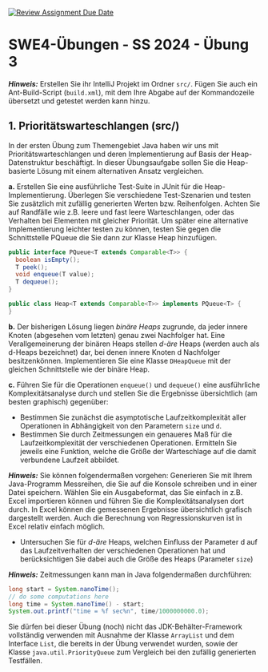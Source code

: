 [![Review Assignment Due Date](https://classroom.github.com/assets/deadline-readme-button-24ddc0f5d75046c5622901739e7c5dd533143b0c8e959d652212380cedb1ea36.svg)](https://classroom.github.com/a/ALof0p4c)
# SWE4-Übungen - SS 2024 - Übung 3

_**Hinweis:**_ Erstellen Sie ihr IntelliJ Projekt im Ordner `src/`. Fügen Sie auch ein Ant-Build-Script (`build.xml`), mit dem Ihre Abgabe auf der Kommandozeile übersetzt und getestet werden kann hinzu.

## 1. Prioritätswarteschlangen (src/)

In der ersten Übung zum Themengebiet Java haben wir uns mit Prioritätswarteschlangen und deren
Implementierung auf Basis der Heap-Datenstruktur beschäftigt. In dieser Übungsaufgabe sollen Sie
die Heap-basierte Lösung mit einem alternativen Ansatz vergleichen.

**a.** Erstellen Sie eine ausführliche Test-Suite in JUnit für die Heap-Implementierung. Überlegen Sie
verschiedene Test-Szenarien und testen Sie zusätzlich mit zufällig generierten Werten bzw. Reihenfolgen. Achten Sie auf Randfälle wie z.B. leere und fast leere Warteschlangen, oder das Verhalten bei Elementen mit gleicher Priorität.
Um später eine alternative Implementierung leichter testen zu können, testen Sie gegen die
Schnittstelle PQueue die Sie dann zur Klasse Heap hinzufügen.

```java
public interface PQueue<T extends Comparable<T>> {
  boolean isEmpty();
  T peek();
  void enqueue(T value);
  T dequeue();
}

public class Heap<T extends Comparable<T>> implements PQueue<T> {
}
```

**b.** Der bisherigen Lösung liegen _binäre Heaps_ zugrunde, da jeder innere Knoten (abgesehen vom
letzten) genau zwei Nachfolger hat. Eine Verallgemeinerung der binären Heaps stellen _d-äre_ Heaps (werden auch als d-Heaps bezeichnet) dar, bei denen innere Knoten d Nachfolger besitzenkönnen. Implementieren Sie eine Klasse `DHeapQueue` mit der gleichen Schnittstelle wie der
binäre Heap.

**c.** Führen Sie für die Operationen `enqueue()` und `dequeue()` eine ausführliche Komplexitätsanalyse durch und stellen Sie die Ergebnisse übersichtlich (am besten graphisch) gegenüber:

* Bestimmen Sie zunächst die asymptotische Laufzeitkomplexität aller Operationen in Abhängigkeit von den Parametern `size` und `d`.
* Bestimmen Sie durch Zeitmessungen ein genaueres Maß für die Laufzeitkomplexität der
verschiedenen Operationen. Ermitteln Sie jeweils eine Funktion, welche die Größe der
Warteschlage auf die damit verbundene Laufzeit abbildet.

_**Hinweis:**_ Sie können folgendermaßen vorgehen: Generieren Sie mit Ihrem Java-Programm
Messreihen, die Sie auf die Konsole schreiben und in einer Datei speichern. Wählen Sie
ein Ausgabeformat, das Sie einfach in z.B. Excel importieren können und führen Sie die
Komplexitätsanalysen dort durch. In Excel können die gemessenen Ergebnisse übersichtlich grafisch dargestellt werden. Auch die Berechnung von Regressionskurven ist in Excel
relativ einfach möglich.

* Untersuchen Sie für _d-äre_ Heaps, welchen Einfluss der Parameter d auf das Laufzeitverhalten der verschiedenen Operationen hat und berücksichtigen Sie dabei auch die Größe
des Heaps (Parameter `size`)

_**Hinweis:**_ Zeitmessungen kann man in Java folgendermaßen durchführen:

```java
long start = System.nanoTime();
// do some computations here
long time = System.nanoTime() - start;
System.out.printf("time = %f sec%n", time/1000000000.0);
```

Sie dürfen bei dieser Übung (noch) nicht das JDK-Behälter-Framework vollständig verwenden mit
Ausnahme der Klasse `ArrayList` und dem Interface `List`, die bereits in der Übung verwendet wurden, sowie der Klasse `java.util.PriorityQueue` zum Vergleich bei den zufällig generierten
Testfällen.
